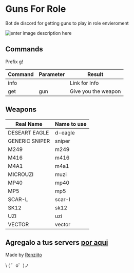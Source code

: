 
Guns For Role
=================

Bot de discord for getting guns to play in role envieroment

![enter image description here](https://cdn.glitch.com/8001c8ec-f31b-4e99-a0f8-d2b02a0c3fb2%2FStory_act_037.png?v=1565277586969)

Commands
------------
Prefix  g!

|**Command**|**Parameter**  |**Result** |
|--|--|--|
|info |   | Link for Info |
|get | gun | Give you the weapon|


Weapons
------------

|**Real Name**|**Name to use**  |
|--|--|
|DESEART EAGLE| d-eagle|
|GENERIC SNIPER	|sniper|
|M249	|m249|
|M416	|m416|
|M4A1	|m4a1|
|MICROUZI|	muzi|
|MP40	|mp40|
|MP5	|mp5|
|SCAR-L|	scar-l|
|SK12|	sk12|
|UZI	|uzi|
|VECTOR	|vector|



Agregalo a tus servers [por aqui](https://discordapp.com/oauth2/authorize?&client_id=609041334149316608&scope=bot&permissions=523328)
-------------------



Made by [Renziito](mailto:sepia.aki@gmail.com)

\ ( ゜o゜)ノ
